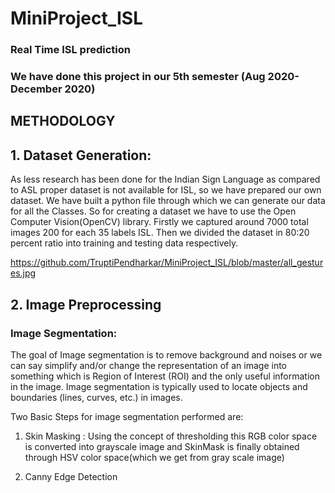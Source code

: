 # MiniProject_ISL
### Real Time ISL prediction

### We have done this project in our 5th semester (Aug 2020- December 2020)


## METHODOLOGY

## 1. Dataset Generation:
  
As less research has been done for the Indian Sign Language as compared to ASL proper dataset
is not available for ISL, so we have prepared our own dataset. We have built a python file
through which we can generate our data for all the Classes. So for creating a dataset we have to
use the Open Computer Vision(OpenCV) library. Firstly we captured around 7000 total images
200 for each 35 labels ISL. Then we divided the dataset in 80:20 percent ratio into training and
testing data respectively.

https://github.com/TruptiPendharkar/MiniProject_ISL/blob/master/all_gestures.jpg


## 2.  Image Preprocessing

### Image Segmentation:

The goal of Image segmentation is to remove background and noises or we can say simplify
and/or change the representation of an image into something which is Region of Interest (ROI)
and the only useful information in the image. Image segmentation is typically used to locate
objects and boundaries (lines, curves, etc.) in images.

Two Basic Steps for image segmentation performed are:

1. Skin Masking : Using the concept of thresholding this RGB color space is converted into
grayscale image and SkinMask is finally obtained through HSV color space(which we get
from gray scale image)



2. Canny Edge Detection







